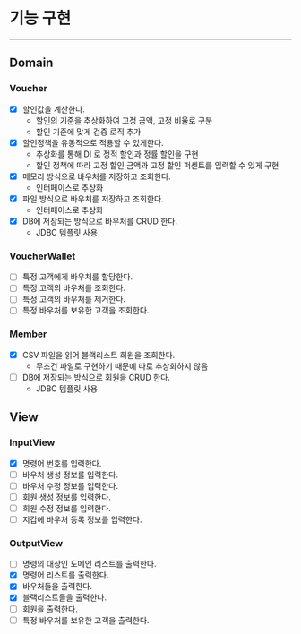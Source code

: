 # 기능 구현

---

## Domain
### Voucher
- [x] 할인값을 계산한다.
  - 할인의 기준을 추상화하여 고정 금액, 고정 비율로 구분
  - 할인 기준에 맞게 검증 로직 추가
- [x] 할인정책을 유동적으로 적용할 수 있게한다.
  - 추상화를 통해 DI 로 정적 할인과 정률 할인을 구현
  - 할인 정책에 따라 고정 할인 금액과 고정 할인 퍼센트를 입력할 수 있게 구현
- [x] 메모리 방식으로 바우처를 저장하고 조회한다.
  - 인터페이스로 추상화
- [x] 파일 방식으로 바우처를 저장하고 조회한다.
  - 인터페이스로 추상화
- [x] DB에 저장되는 방식으로 바우처를 CRUD 한다.
  - JDBC 템플릿 사용

### VoucherWallet
- [ ] 특정 고객에게 바우처를 할당한다.
- [ ] 특정 고객의 바우처를 조회한다.
- [ ] 특정 고객의 바우처를 제거한다.
- [ ] 특정 바우처를 보유한 고객을 조회한다.

### Member
- [x] CSV 파일을 읽어 블랙리스트 회원을 조회한다.
  - 무조건 파일로 구현하기 때문에 따로 추상화하지 않음
- [ ] DB에 저장되는 방식으로 회원을 CRUD 한다.
  - JDBC 템플릿 사용

## View
### InputView
- [x] 명령어 번호를 입력한다.
- [ ] 바우처 생성 정보를 입력한다.
- [ ] 바우처 수정 정보를 입력한다.
- [ ] 회원 생성 정보를 입력한다.
- [ ] 회원 수정 정보를 입력한다.
- [ ] 지갑에 바우처 등록 정보를 입력한다.

### OutputView
- [ ] 명령의 대상인 도메인 리스트를 출력한다.
- [x] 명령어 리스트를 출력한다.
- [x] 바우처들을 출력한다.
- [x] 블랙리스트들을 출력한다.
- [ ] 회원을 출력한다.
- [ ] 특정 바우처를 보유한 고객을 출력한다.
